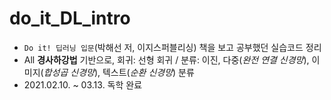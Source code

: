 # do_it_DL_intro
- `Do it! 딥러닝 입문`(박해선 저, 이지스퍼블리싱) 책을 보고 공부했던 실습코드 정리
- All __경사하강법__ 기반으로, 회귀: 선형 회귀 / 분류: 이진, 다중(_완전 연결 신경망_), 이미지(_합성곱 신경망_), 텍스트(_순환 신경망_) 분류
- 2021.02.10. ~ 03.13. 독학 완료
